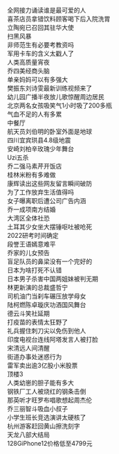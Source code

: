 全网接力诵读谁是最可爱的人  
喜茶店员拿错饮料顾客喝下后入院洗胃  
立陶宛已召回其驻华大使  
扫黑风暴  
非师范生有必要考教资吗  
军用卡车的含义太戳人了  
人类高质量宵夜  
乔四美经商头脑  
单亲妈妈可以有多强大  
樊振东刘诗雯最新训练视频来了  
幼儿园广播半夜放儿歌惊醒周边居民  
北京两名女孩吸笑气1小时吸了200多瓶  
气血不足的人有多累  
中餐厅  
航天员刘伯明的卧室外面是地球  
四川宜宾珙县4.8级地震  
安崎刘柏辛玫瑰少年舞台  
Uzi五杀  
乔二强马素芹开饭店  
桂林米粉有多难做  
康辉读出这些网友留言瞬间破防  
为了工作放弃生活值得吗  
女子曝离职后遭公司广告内涵  
乔一成项南方结婚  
大湾区全体社恐  
土耳其少女坐大摆锤呕吐被呛死  
2022研考时间确定  
段誉王语嫣意难平  
乔家的儿女预告  
盲足队员的鼻梁没有一个完好的  
日本为啥打死不认错  
日本男子杀害中国两姐妹被判无期  
林更新演的总裁盛哲宁  
司机油门当刹车碾压放学母女  
陆柯燃陈卓璇庆功酒国风舞台  
德云斗笑社延期  
打疫苗的表情太狂野了  
礼兵握住刺刀尖以免伤到他人  
印度电视台连线阿塔发言人被打脸  
宋清远人间清醒  
街道办事处迷惑行为  
雷军卖出逾3亿股小米股票  
顶楼3  
人类幼崽的胆子能有多大  
钢铁厂工人被烧红的钢条击倒  
那英听才旺罗布唱歌想起周杰伦  
乔三丽智斗吸血小叔子  
小学生班长竞选演讲太硬核了  
杭州游客赶回黄山擦洗刻字  
天龙八部大结局  
128GiPhone12价格低至4799元  
